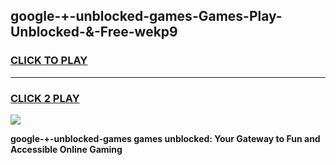 
## google-+-unblocked-games-Games-Play-Unblocked-&-Free-wekp9
<h3>
<a href="https://premium76.site?title=google-+-unblocked-games&ref=24A">CLICK TO PLAY</a></h3>
<hr>

<h3>
<a href="https://premium76.site?title=google-+-unblocked-games&ref=24A">CLICK 2 PLAY</a>
  
</h3>

<a href="https://premium76.site?title=google-+-unblocked-games&ref=24A"><img src="https://clearcache.store/games.png"></a>


**google-+-unblocked-games games unblocked: Your Gateway to Fun and Accessible Online Gaming**
